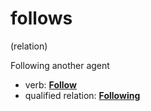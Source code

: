 # follows
(relation)

Following another agent

* verb: **[Follow](../verb/Follow.md)**
* qualified relation: **[Following](../qualified-relation/Following.md)**

